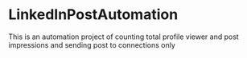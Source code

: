 # LinkedInPostAutomation
This is an automation project of counting total profile viewer and post impressions and sending post to connections only
